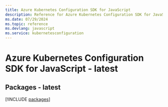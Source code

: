 ```yaml
---
title: Azure Kubernetes Configuration SDK for JavaScript
description: Reference for Azure Kubernetes Configuration SDK for JavaScript
ms.date: 07/29/2024
ms.topic: reference
ms.devlang: javascript
ms.service: kubernetesconfiguration
---
```

# Azure Kubernetes Configuration SDK for JavaScript - latest
## Packages - latest
[!INCLUDE [packages](kubernetes-configuration-index.md)]